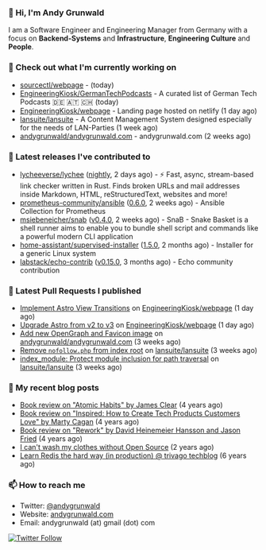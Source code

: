### 👋 Hi, I'm Andy Grunwald

I am a Software Engineer and Engineering Manager from Germany with a focus on **Backend-Systems** and **Infrastructure**, **Engineering Culture** and **People**.

### 👷 Check out what I'm currently working on


- [sourcectl/webpage](https://github.com/sourcectl/webpage) -  (today)
- [EngineeringKiosk/GermanTechPodcasts](https://github.com/EngineeringKiosk/GermanTechPodcasts) - A curated list of German Tech Podcasts 🇩🇪 🇦🇹 🇨🇭 (today)
- [EngineeringKiosk/webpage](https://github.com/EngineeringKiosk/webpage) - Landing page hosted on netlify (1 day ago)
- [lansuite/lansuite](https://github.com/lansuite/lansuite) - A Content Management System designed especially for the needs of LAN-Parties (1 week ago)
- [andygrunwald/andygrunwald.com](https://github.com/andygrunwald/andygrunwald.com) - andygrunwald.com (2 weeks ago)

### 🔭 Latest releases I've contributed to


- [lycheeverse/lychee](https://github.com/lycheeverse/lychee) ([nightly](https://github.com/lycheeverse/lychee/releases/tag/nightly), 2 days ago) - ⚡ Fast, async, stream-based link checker written in Rust. Finds broken URLs and mail addresses inside Markdown, HTML, reStructuredText, websites and more!
- [prometheus-community/ansible](https://github.com/prometheus-community/ansible) ([0.6.0](https://github.com/prometheus-community/ansible/releases/tag/0.6.0), 2 weeks ago) - Ansible Collection for Prometheus
- [msiebeneicher/snab](https://github.com/msiebeneicher/snab) ([v0.4.0](https://github.com/msiebeneicher/snab/releases/tag/v0.4.0), 2 weeks ago) - SnaB - Snake Basket is a shell runner aims to enable you to bundle shell script and commands like a powerful modern CLI application
- [home-assistant/supervised-installer](https://github.com/home-assistant/supervised-installer) ([1.5.0](https://github.com/home-assistant/supervised-installer/releases/tag/1.5.0), 2 months ago) - Installer for a generic Linux system
- [labstack/echo-contrib](https://github.com/labstack/echo-contrib) ([v0.15.0](https://github.com/labstack/echo-contrib/releases/tag/v0.15.0), 3 months ago) - Echo community contribution

### 🔨 Latest Pull Requests I published


- [Implement Astro View Transitions](https://github.com/EngineeringKiosk/webpage/pull/542) on [EngineeringKiosk/webpage](https://github.com/EngineeringKiosk/webpage) (1 day ago)
- [Upgrade Astro from v2 to v3](https://github.com/EngineeringKiosk/webpage/pull/541) on [EngineeringKiosk/webpage](https://github.com/EngineeringKiosk/webpage) (1 day ago)
- [Add new OpenGraph and Favicon image](https://github.com/andygrunwald/andygrunwald.com/pull/180) on [andygrunwald/andygrunwald.com](https://github.com/andygrunwald/andygrunwald.com) (3 weeks ago)
- [Remove `nofollow.php` from index root](https://github.com/lansuite/lansuite/pull/711) on [lansuite/lansuite](https://github.com/lansuite/lansuite) (3 weeks ago)
- [index_module: Protect module inclusion for path traversal](https://github.com/lansuite/lansuite/pull/710) on [lansuite/lansuite](https://github.com/lansuite/lansuite) (3 weeks ago)

### 📝 My recent blog posts


- [Book review on &#34;Atomic Habits&#34; by James Clear](https://andygrunwald.com/blog/book-review-on-atomic-habits-by-james-clear/) (4 years ago)
- [Book review on &#34;Inspired: How to Create Tech Products Customers Love&#34; by Marty Cagan](https://andygrunwald.com/blog/book-review-on-inspired-how-to-create-tech-products-customers-love-by-marty-cagan/) (4 years ago)
- [Book review on &#34;Rework&#34; by David Heinemeier Hansson and Jason Fried](https://andygrunwald.com/blog/book-review-on-rework-by-david-heinemeier-hansson-and-jason-fried/) (4 years ago)
- [I can&#39;t wash my clothes without Open Source](https://andygrunwald.com/blog/i-cant-wash-my-clothes-without-open-source/) (2 years ago)
- [Learn Redis the hard way (in production) @ trivago techblog](https://andygrunwald.com/blog/learn-redis-the-hard-way-in-production-trivago-techblog/) (6 years ago)

### 📫 How to reach me

- Twitter: [@andygrunwald](https://twitter.com/andygrunwald)
- Website: [andygrunwald.com](https://andygrunwald.com)
- Email: andygrunwald (at) gmail (dot) com

[![Twitter Follow](https://img.shields.io/twitter/follow/andygrunwald?label=Follow&style=social)](https://twitter.com/andygrunwald)
